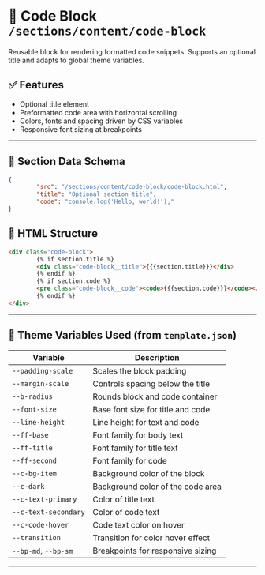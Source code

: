 # 📂 Code Block `/sections/content/code-block`

Reusable block for rendering formatted code snippets. Supports an optional title and adapts to global theme variables.

## ✅ Features

-   Optional title element
-   Preformatted code area with horizontal scrolling
-   Colors, fonts and spacing driven by CSS variables
-   Responsive font sizing at breakpoints

---

## 🧾 Section Data Schema

```json
{
        "src": "/sections/content/code-block/code-block.html",
        "title": "Optional section title",
        "code": "console.log('Hello, world!');"
}
```

## 🧱 HTML Structure

```html
<div class="code-block">
        {% if section.title %}
        <div class="code-block__title">{{{section.title}}}</div>
        {% endif %}
        {% if section.code %}
        <pre class="code-block__code"><code>{{{section.code}}}</code></pre>
        {% endif %}
</div>
```

---

## 🧩 Theme Variables Used (from `template.json`)

| Variable                 | Description                          |
| ------------------------ | ------------------------------------ |
| `--padding-scale`        | Scales the block padding              |
| `--margin-scale`         | Controls spacing below the title      |
| `--b-radius`             | Rounds block and code container       |
| `--font-size`            | Base font size for title and code     |
| `--line-height`          | Line height for text and code         |
| `--ff-base`              | Font family for body text             |
| `--ff-title`             | Font family for title text            |
| `--ff-second`            | Font family for code                  |
| `--c-bg-item`            | Background color of the block         |
| `--c-dark`               | Background color of the code area     |
| `--c-text-primary`       | Color of title text                   |
| `--c-text-secondary`     | Color of code text                    |
| `--c-code-hover`         | Code text color on hover              |
| `--transition`           | Transition for color hover effect     |
| `--bp-md`, `--bp-sm`     | Breakpoints for responsive sizing     |

---
